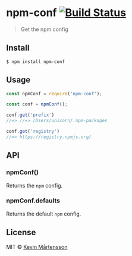 # npm-conf [![Build Status](https://travis-ci.org/kevva/npm-conf.svg?branch=master)](https://travis-ci.org/kevva/npm-conf)

> Get the npm config


## Install

```
$ npm install npm-conf
```


## Usage

```js
const npmConf = require('npm-conf');

const conf = npmConf();

conf.get('prefix')
//=> //=> /Users/unicorn/.npm-packages

conf.get('registry')
//=> https://registry.npmjs.org/
```


## API

### npmConf()

Returns the `npm` config.

### npmConf.defaults

Returns the default `npm` config.


## License

MIT © [Kevin Mårtensson](https://github.com/kevva)
